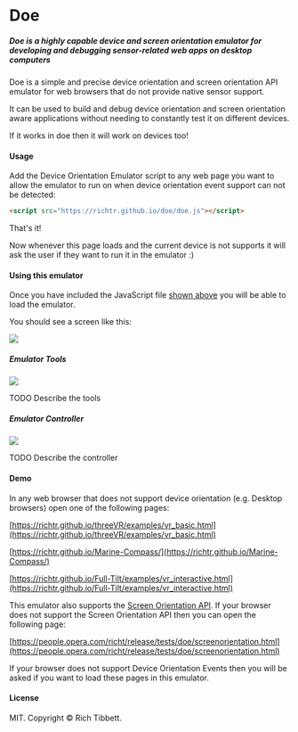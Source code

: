 # Doe

##### Doe is a highly capable device and screen orientation emulator for developing and debugging sensor-related web apps on desktop computers

Doe is a simple and precise device orientation and screen orientation API emulator for web browsers that do not provide native sensor support.

It can be used to build and debug device orientation and screen orientation aware applications without needing to constantly test it on different devices.

If it works in doe then it will work on devices too!

#### Usage

Add the Device Orientation Emulator script to any web page you want to allow the emulator to run on when device orientation event support can not be detected:

```html
<script src="https://richtr.github.io/doe/doe.js"></script>
```
That's it!

Now whenever this page loads and the current device is not supports it will ask the user if they want to run it in the emulator :)

#### Using this emulator

Once you have included the JavaScript file [shown above](#Usage) you will be able to load the emulator.

You should see a screen like this:

<img src="https://raw.githubusercontent.com/richtr/doe/images/screenshot.png" style="max-width: 100%">

##### Emulator Tools

<img src="https://raw.githubusercontent.com/richtr/doe/images/menubar.png" style="max-width: 100%">

TODO Describe the tools

##### Emulator Controller

<img src="https://raw.githubusercontent.com/richtr/doe/images/controller_rotated_270.png" style="max-width: 100%">

TODO Describe the controller

#### Demo

In any web browser that does not support device orientation (e.g. Desktop browsers) open one of the following pages:

[https://richtr.github.io/threeVR/examples/vr_basic.html](https://richtr.github.io/threeVR/examples/vr_basic.html)

[https://richtr.github.io/Marine-Compass/](https://richtr.github.io/Marine-Compass/)

[https://richtr.github.io/Full-Tilt/examples/vr_interactive.html](https://richtr.github.io/Full-Tilt/examples/vr_interactive.html)

This emulator also supports the [Screen Orientation API](http://www.w3.org/TR/screen-orientation/). If your browser does not support the Screen Orientation API then you can open the following page:

[https://people.opera.com/richt/release/tests/doe/screenorientation.html](https://people.opera.com/richt/release/tests/doe/screenorientation.html)

If your browser does not support Device Orientation Events then you will be asked if you want to load these pages in this emulator.

#### License

MIT. Copyright &copy; Rich Tibbett.
